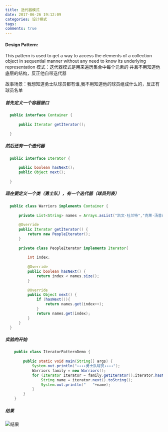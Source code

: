 ```yaml
---
title: 迭代器模式
date: 2017-06-26 19:12:09
categories: 设计模式
tags:
comments: true
---
```


#### Design Pattern:
This pattern is used to get a way to access the elements of a collection object in sequential manner without any need to know its underlying representation
模式：迭代器模式是用来遍历集合中每个元素的 并且不用知道他底层的结构，反正他自带迭代器

故事场景：我想知道勇士队球员都有谁,我不用知道他的球员组成什么的，反正有球员名单
##### 首先定义一个容器接口 
``` java
  public interface Container {
  
      public Iterator getIterator();
      
  }
```
##### 然后还有一个迭代器
``` java
  public interface Iterator {
  
      public boolean hasNext();
      public Object next();
      
  }
```
##### 现在要定义一个类（勇士队），有一个迭代器（球员列表）
``` java
  public class Warriors implements Container {
  
      private List<String> names = Arrays.asList("凯文·杜兰特","克莱·汤普森","德雷蒙德·格林","斯蒂芬·库里","安德烈·伊格达拉","肖恩·利文斯顿");
  
      @Override
      public Iterator getIterator() {
          return new PeopleIterator();
      }
  
      private class PeopleIterator implements Iterator{
  
          int index;
  
          @Override
          public boolean hasNext() {
              return index < names.size();
          }
  
          @Override
          public Object next() {
              if (hasNext()){
                  return names.get(index++);
              }
              return names.get(index);
          }
      }
  }

```
##### 实验的开始 
``` java
    public class IteratorPatternDemo {
    
        public static void main(String[] args) {
            System.out.println("↓↓↓↓勇士队球员↓↓↓↓");
            Warriors family = new Warriors();
            for (Iterator iterator = family.getIterator();iterator.hasNext();){
                String name = iterator.next().toString();
                System.out.println("   "+name);
            }
        }
    }   
```


##### 结果
![结果](/uploads/pattern/iterator.png)


